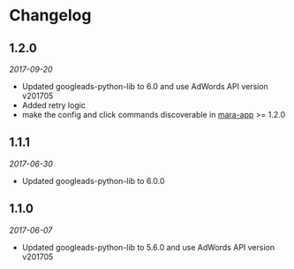 # Changelog



## 1.2.0 
*2017-09-20* 

- Updated googleads-python-lib to 6.0 and use AdWords API version v201705
- Added retry logic
- make the config and click commands discoverable in [mara-app](https://github.com/mara/mara-app) >= 1.2.0


## 1.1.1
*2017-06-30* 

- Updated googleads-python-lib to 6.0.0

## 1.1.0
*2017-06-07* 

- Updated googleads-python-lib to 5.6.0 and use AdWords API version v201705

